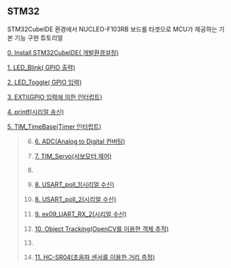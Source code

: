 ## STM32

STM32CubeIDE 환경에서 NUCLEO-F103RB 보드를 타겟으로 MCU가 제공하는 기본 기능 구현 튜토리얼



[0. Install STM32CubeIDE( 개발환경설정)](./ex0_STM32CubeIDE/ex0_STM32CubeIDE.md) 

[1. LED_Blink( GPIO 출력)](./ex01LED_Blink/ex01_LED_BLINK.md) 

[2. LED_Toggle( GPIO 입력)](./ex02_LED_Toggle/ex02_LED_Toggle.md) 

[3. EXTI(GPIO 입력에 의한 인터럽트)](./ex03_EXTI/ex03_EXTI.md) 

[4. printf(시리얼 송신)](./ex03_printf/ex03_printf.md) 

[5. TIM_TimeBase(Timer 인터럽트)](./ex05_TIM_TimBase/ex05_TIM_TimBase.md) 

>
>6. [6. ADC(Analog to Digital 컨버팅)](./ex06_ADC_Temp/ex06_ADC_Temp.md) 
>
>7. [7. TIM_Servo(서보모터 제어)](./ex07_TIM_Servo/ex07_TIM_Servo.md) 
>
>
>
>8. 
>
>9. [8. USART_poll_1(시리얼 수신)](./ex09_USART_RX_1/ex09_USART_RX_1.md) 
>
>10. [8. USART_poll_2(시리얼 수신)](./ex09_USART_RX_1/ex09_USART_RX_1.md) 
>
>11. [9. ex09_UART_RX_2(시리얼 수신)](./ex09_UART_RX_2/ex09_UART_RX_2.md) 
>
>12. [10. Object Tracking(OpenCV를 이용한 객체 추적)](./ex10_Object_Tracking/ex10_Object_Tracking.md)
>
>13. 
>
>14. [11. HC-SR04(초음파 센서를 이용한 거리 측정)](.\HC-SR04/ex12_hc_sr04.md)
>
>
>
>
>
>